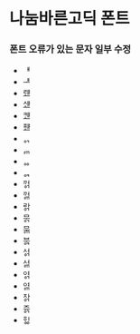 # 나눔바른고딕 폰트

### 폰트 오류가 있는 문자 일부 수정

- ᅢ
- ힽ
- ᄅힽ
- ᄉힽ
- ᄏힽ
- ᄑힽ
- ᇬ
- ᇭ
- ᇮ
- ᇯ
- 꺼ᇬ
- 꺼ᇭ
- 라ᇬ
- 무ᇬ
- 무ᇭ
- 부ᇯ
- 서ᇬ
- 서ᇭ
- 여ᇬ
- 여ᇭ
- 자ᇬ
- 쥬ᇬ
- 히ᇮ
